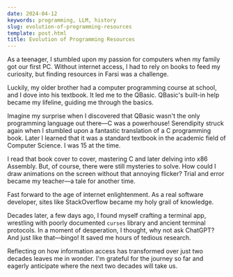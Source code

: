 ```yaml
---
date: 2024-04-12
keywords: programming, LLM, history
slug: evolution-of-programming-resources
template: post.html
title: Evolution of Programming Resources
---
```


As a teenager, I stumbled upon my passion for computers when my family got our first PC. Without internet access, I had to rely on books to feed my curiosity, but finding resources in Farsi was a challenge.

<!--more-->

Luckily, my older brother had a computer programming course at school, and I dove into his textbook. It led me to the QBasic. QBasic's built-in help became my lifeline, guiding me through the basics.

Imagine my surprise when I discovered that QBasic wasn't the only programming language out there—C was a powerhouse! Serendipity struck again when I stumbled upon a fantastic translation of a C programming book. Later I learned that it was a standard textbook in the academic field of Computer Science. I was 15 at the time.

I read that book cover to cover, mastering C and later delving into x86 Assembly. But, of course, there were still mysteries to solve. How could I draw animations on the screen without that annoying flicker? Trial and error became my teacher—a tale for another time.

Fast forward to the age of internet enlightenment. As a real software developer, sites like StackOverflow became my holy grail of knowledge.

Decades later, a few days ago, I found myself crafting a terminal app, wrestling with poorly documented `curses` library and ancient terminal protocols. In a moment of desperation, I thought, why not ask ChatGPT? And just like that—bingo! It saved me hours of tedious research.

Reflecting on how information access has transformed over just two decades leaves me in wonder. I'm grateful for the journey so far and eagerly anticipate where the next two decades will take us.
